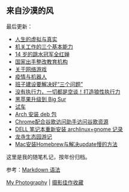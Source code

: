 ## 来自沙漠的风

最后更新：

- [人生的虚拟与真实][1]
- [机关工作的三个基本能力][2]
- [14 岁的跳水冠军全红婵][3]
 - [国家出手整改教育机构][4]
- [关于网络游戏][5]
- [疫情与机器人][6]
- [班子建设要解决好“三个问题”][7]
- [没有执行力，一切都是空谈！打造狼性执行力][8]
- [黑苹果升级到 Big Sur][9]
- [试车][10]
- [Arch 安装 deb 包][11]
- [Chrome配合谷歌访问助手访问谷歌资源][12]
-  [DELL 笔记本重新安装 archlinux+gnome 记录][13]
- [龙寺生态园游记][14]
- [Mac安装Homebrew与解决update慢的方法][15]

这里是我的随笔札记，按年份归档。

参考：[Markdown 语法][16]

[My Photography][17] | [摄影佳作收藏][18]

[1]:	./2021/20210927-%E4%BA%BA%E7%94%9F%E7%9A%84%E8%99%9A%E6%8B%9F%E4%B8%8E%E7%9C%9F%E5%AE%9E.md "人生的虚拟与真实"
[2]:	./2021/20210811-%E6%9C%BA%E5%85%B3%E5%B7%A5%E4%BD%9C%E7%9A%84%E4%B8%89%E4%B8%AA%E5%9F%BA%E6%9C%AC%E8%83%BD%E5%8A%9B.md "机关工作的三个基本能力"
[3]:	./2021/20210806-14%20%E5%B2%81%E7%9A%84%E8%B7%B3%E6%B0%B4%E5%86%A0%E5%86%9B%E5%85%A8%E7%BA%A2%E5%A9%B5.md "14 岁的跳水冠军全红婵"
[4]:	./2021/20210805-%E5%9B%BD%E5%AE%B6%E5%87%BA%E6%89%8B%E6%95%B4%E6%94%B9%E6%95%99%E8%82%B2%E6%9C%BA%E6%9E%84.md "国家出手整改教育机构"
[5]:	./2021/20210803-%E5%85%B3%E4%BA%8E%E7%BD%91%E7%BB%9C%E6%B8%B8%E6%88%8F.md "未成年人沉迷网络精神鸦片"
[6]:	./2021/20210803-%E7%96%AB%E6%83%85%E4%B8%8E%E6%9C%BA%E5%99%A8%E4%BA%BA.md "疫情与机器人"
[7]:	./2021/%E7%8F%AD%E5%AD%90%E5%BB%BA%E8%AE%BE%E8%A6%81%E8%A7%A3%E5%86%B3%E5%A5%BD%E2%80%9C%E4%B8%89%E4%B8%AA%E9%97%AE%E9%A2%98%E2%80%9D.md
[8]:	./2021/%E6%B2%A1%E6%9C%89%E6%89%A7%E8%A1%8C%E5%8A%9B%EF%BC%8C%E4%B8%80%E5%88%87%E9%83%BD%E6%98%AF%E7%A9%BA%E8%B0%88%EF%BC%81%E6%89%93%E9%80%A0%E7%8B%BC%E6%80%A7%E6%89%A7%E8%A1%8C%E5%8A%9B.md
[9]:	./2021/%E9%BB%91%E8%8B%B9%E6%9E%9C%E5%8D%87%E7%BA%A7%E5%88%B0%20Big%20Sur.md "黑苹果升级到 Big Sur"
[10]:	./2021/%E8%AF%95%E8%BD%A6.md "试车"
[11]:	./2020/Arch-%E5%AE%89%E8%A3%85-deb.md
[12]:	./2020/Chrome%E9%85%8D%E5%90%88%E8%B0%B7%E6%AD%8C%E8%AE%BF%E9%97%AE%E5%8A%A9%E6%89%8B%E8%AE%BF%E9%97%AE%E8%B0%B7%E6%AD%8C%E8%B5%84%E6%BA%90.md
[13]:	./2020/arch+gnome+install.md
[14]:	./2019/%E9%BE%99%E5%AF%BA%E7%94%9F%E6%80%81%E5%9B%AD%E6%B8%B8%E8%AE%B0.md
[15]:	./2019/Mac%E5%AE%89%E8%A3%85Homebrew%E4%B8%8E%E8%A7%A3%E5%86%B3update%E6%85%A2%E7%9A%84%E6%96%B9%E6%B3%95.md
[16]:	https://www.markdown.xyz/basic-syntax/ "Markdown 基本语法"
[17]:	http://heimaphoto.com "my photography"
[18]:	https://bestimage.lofter.com "摄影佳作收藏"